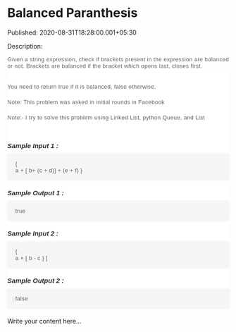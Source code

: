 # Balanced Paranthesis

Published: 2020-08-31T18:28:00.001+05:30

Description: 
      <div dir="ltr" style="text-align: left;" trbidi="on">
      <span style="background-color: white; color: #626262; font-family: &quot;muli&quot;
      , sans-serif; font-size: 13px; letter-spacing: 0.3px;">Given a string expression, check if
      brackets present in the expression are balanced or not. Brackets are balanced if the bracket
      which opens last, closes first.</span><br />
      <div _ngcontent-aia-c236="" class="description" style="background-color: white;
      font-family: Muli, sans-serif; margin: 0px; padding: 30px 0px 0px;">
      <h4 id="you-need-to-return-true-if-it-is-balanced-false-otherwise" style="color: #626262;
      font-size: 13px; font-weight: 400; letter-spacing: 0.3px; line-height: 20px; margin: 0px;
      padding: 0px 0px 15px;">
      You need to return true if it is balanced, false otherwise.</h4>
      <h4 id="note-this-problem-was-asked-in-initial-rounds-in-facebook" style="color: #626262;
      font-size: 13px; font-weight: 400; letter-spacing: 0.3px; line-height: 20px; margin: 0px;
      padding: 0px 0px 15px;">
      Note: This problem was asked in initial rounds in Facebook</h4>
      <h4 id="note-this-problem-was-asked-in-initial-rounds-in-facebook" style="color: #626262;
      font-size: 13px; font-weight: 400; letter-spacing: 0.3px; line-height: 20px; margin: 0px;
      padding: 0px 0px 15px;">
      Note:- I try to solve this problem using Linked List, python Queue, and List</h4>
      </div>
      <div _ngcontent-aia-c236="" class="description" style="background-color: white;
      font-family: Muli, sans-serif; margin: 0px; padding: 30px 0px 0px;">
      <h5 style="color: #2d2d2d; font-size: 15px; margin: 0px; padding: 0px;">
      Sample Input 1 :</h5>
      <pre style="background-color: whitesmoke; border-radius: 4px; box-shadow: rgba(0, 0, 0,
      0.06) 0px 0px 4px 0px; font-family: Muli, sans-serif; font-weight: 600; margin-bottom: 20px;
      margin-top: 10px; max-width: 866px; overflow-x: hidden; padding: 15px 18px; white-space:
      pre-wrap;"><code style="color: #626262; font-family: Muli, sans-serif; font-size: 13px;
      font-weight: 400; letter-spacing: 0.23px; margin: 0px; padding: 0px;">{ a + [ b+ (c + d)] +
      (e + f) }
      </code></pre>
      <h5 style="color: #2d2d2d; font-size: 15px; margin: 0px; padding: 0px;">
      Sample Output 1 :</h5>
      <pre style="background-color: whitesmoke; border-radius: 4px; box-shadow: rgba(0, 0, 0,
      0.06) 0px 0px 4px 0px; font-family: Muli, sans-serif; font-weight: 600; margin-bottom: 20px;
      margin-top: 10px; max-width: 866px; overflow-x: hidden; padding: 15px 18px; white-space:
      pre-wrap;"><code style="color: #626262; font-family: Muli, sans-serif; font-size: 13px;
      font-weight: 400; letter-spacing: 0.23px; margin: 0px; padding: 0px;">true
      </code></pre>
      <h5 style="color: #2d2d2d; font-size: 15px; margin: 0px; padding: 0px;">
      Sample Input 2 :</h5>
      <pre style="background-color: whitesmoke; border-radius: 4px; box-shadow: rgba(0, 0, 0,
      0.06) 0px 0px 4px 0px; font-family: Muli, sans-serif; font-weight: 600; margin-bottom: 20px;
      margin-top: 10px; max-width: 866px; overflow-x: hidden; padding: 15px 18px; white-space:
      pre-wrap;"><code style="color: #626262; font-family: Muli, sans-serif; font-size: 13px;
      font-weight: 400; letter-spacing: 0.23px; margin: 0px; padding: 0px;">{ a + [ b - c } ]
      </code></pre>
      <h5 style="color: #2d2d2d; font-size: 15px; margin: 0px; padding: 0px;">
      Sample Output 2 :</h5>
      <pre style="background-color: whitesmoke; border-radius: 4px; box-shadow: rgba(0, 0, 0,
      0.06) 0px 0px 4px 0px; font-family: Muli, sans-serif; font-weight: 600; margin-bottom: 20px;
      margin-top: 10px; max-width: 866px; overflow-x: hidden; padding: 15px 18px; white-space:
      pre-wrap;"><code style="color: #626262; font-family: Muli, sans-serif; font-size: 13px;
      font-weight: 400; letter-spacing: 0.23px; margin: 0px; padding:
      0px;">false</code></pre>
      </div>
      <script
      src="https://gist.github.com/Svastikkka/48c49fa5afcb62c0e235ffed1c67095d.js"></script></div>


Write your content here...